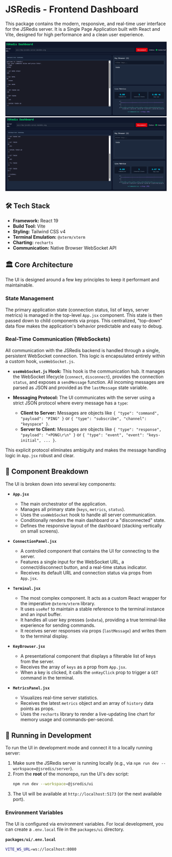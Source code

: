 # JSRedis - Frontend Dashboard

This package contains the modern, responsive, and real-time user interface for the JSRedis server. It is a Single Page Application built with React and Vite, designed for high performance and a clean user experience.

![JSRedis UI Screenshot](/assests/pic1.png)
![JSRedis UI Screenshot](/assests/pic2.png)

## 🛠️ Tech Stack

- **Framework:** React 19
- **Build Tool:** Vite
- **Styling:** Tailwind CSS v4
- **Terminal Emulation:** `@xterm/xterm`
- **Charting:** `recharts`
- **Communication:** Native Browser WebSocket API

## 🏛️ Core Architecture

The UI is designed around a few key principles to keep it performant and maintainable.

### State Management
The primary application state (connection status, list of keys, server metrics) is managed in the top-level `App.jsx` component. This state is then passed down to child components via props. This centralized, "top-down" data flow makes the application's behavior predictable and easy to debug.

### Real-Time Communication (WebSockets)
All communication with the JSRedis backend is handled through a single, persistent WebSocket connection. This logic is encapsulated entirely within a custom hook, `useWebSocket.js`.

- **`useWebSocket.js` Hook:** This hook is the communication hub. It manages the WebSocket lifecycle (`connect`, `disconnect`), provides the connection `status`, and exposes a `sendMessage` function. All incoming messages are parsed as JSON and provided as the `lastMessage` state variable.

- **Messaging Protocol:** The UI communicates with the server using a strict JSON protocol where every message has a `type`:
    - **Client to Server:** Messages are objects like `{ "type": "command", "payload": "PING" }` or `{ "type": "subscribe", "channel": "keyspace" }`.
    - **Server to Client:** Messages are objects like `{ "type": "response", "payload": "+PONG\r\n" }` or `{ "type": "event", "event": "keys-initial", ... }`.

This explicit protocol eliminates ambiguity and makes the message handling logic in `App.jsx` robust and clear.

## 🧩 Component Breakdown

The UI is broken down into several key components:

-   **`App.jsx`**
    -   The main orchestrator of the application.
    -   Manages all primary state (`keys`, `metrics`, `status`).
    -   Uses the `useWebSocket` hook to handle all server communication.
    -   Conditionally renders the main dashboard or a "disconnected" state.
    -   Defines the responsive layout of the dashboard (stacking vertically on small screens).

-   **`ConnectionPanel.jsx`**
    -   A controlled component that contains the UI for connecting to the server.
    -   Features a single input for the WebSocket URL, a connect/disconnect button, and a real-time status indicator.
    -   Receives its default URL and connection status via props from `App.jsx`.

-   **`Terminal.jsx`**
    -   The most complex component. It acts as a custom React wrapper for the imperative `@xterm/xterm` library.
    -   It uses `useRef` to maintain a stable reference to the terminal instance and an input buffer.
    -   It handles all user key presses (`onData`), providing a true terminal-like experience for sending commands.
    -   It receives server responses via props (`lastMessage`) and writes them to the terminal display.

-   **`KeyBrowser.jsx`**
    -   A presentational component that displays a filterable list of keys from the server.
    -   Receives the array of `keys` as a prop from `App.jsx`.
    -   When a key is clicked, it calls the `onKeyClick` prop to trigger a `GET` command in the terminal.

-   **`MetricsPanel.jsx`**
    -   Visualizes real-time server statistics.
    -   Receives the latest `metrics` object and an array of `history` data points as props.
    -   Uses the `recharts` library to render a live-updating line chart for memory usage and commands-per-second.

## 🚀 Running in Development

To run the UI in development mode and connect it to a locally running server:

1.  Make sure the JSRedis server is running locally (e.g., via `npm run dev --workspace=@jsredis/server`).
2.  From the **root** of the monorepo, run the UI's dev script:
    ```sh
    npm run dev --workspace=@jsredis/ui
    ```
3.  The UI will be available at `http://localhost:5173` (or the next available port).

### Environment Variables
The UI is configured via environment variables. For local development, you can create a `.env.local` file in the `packages/ui` directory.

**`packages/ui/.env.local`**
```sh
VITE_WS_URL=ws://localhost:8080
```
